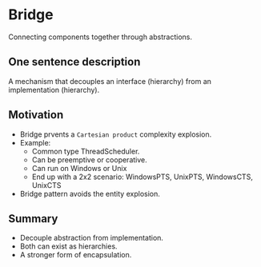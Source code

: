 # Bridge

Connecting components together through abstractions.

## One sentence description

A mechanism that decouples an interface (hierarchy) from an implementation (hierarchy).

## Motivation

- Bridge prvents a `Cartesian product` complexity explosion.
- Example:
  - Common type ThreadScheduler.
  - Can be preemptive or cooperative.
  - Can run on Windows or Unix
  - End up with a 2x2 scenario: WindowsPTS, UnixPTS, WindowsCTS, UnixCTS
- Bridge pattern avoids the entity explosion.

## Summary

- Decouple abstraction from implementation.
- Both can exist as hierarchies.
- A stronger form of encapsulation.
